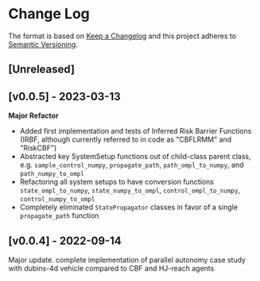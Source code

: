 # Change Log

The format is based on [Keep a Changelog](http://keepachangelog.com/)
and this project adheres to [Semantic Versioning](http://semver.org/).

## [Unreleased]

## [v0.0.5] - 2023-03-13

**Major Refactor**

+ Added first implementation and tests of Inferred Risk Barrier Functions (IRBF, although currently referred to in code as "CBFLRMM" and "RiskCBF")
+ Abstracted key SystemSetup functions out of child-class parent class, e.g. `sample_control_numpy`, `propagate_path`, `path_ompl_to_numpy`, and `path_numpy_to_ompl`
+ Refactoring all system setups to have conversion functions `state_ompl_to_numpy`, `state_numpy_to_ompl`, `control_ompl_to_numpy`, `control_numpy_to_ompl`
+ Completely eliminated `StatePropagator` classes in favor of a single `propagate_path` function

## [v0.0.4] - 2022-09-14

Major update. complete implementation of parallel autonomy case study with dubins-4d vehicle compared to CBF and HJ-reach agents